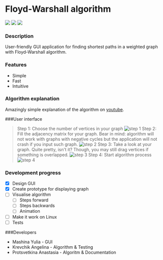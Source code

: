 # Floyd-Warshall algorithm

![](https://img.shields.io/badge/version-0.1-blue.svg) ![](https://img.shields.io/badge/build-passing-brightgreen.svg) ![](https://img.shields.io/badge/contributors-3-orange.svg)

### Description
User-friendly GUI application for finding shortest paths in a weighted graph with Floyd-Warshall algorithm.

### Features
* Simple
* Fast
* Intuitive

### Algorithm explanation

Amazingly simple explanation of the algorithm on [youtube](https://www.youtube.com/watch?v=4OQeCuLYj-4&feature=youtu.be).

###User interface
> Step 1: Choose the number of vertices in your graph
![step 1](https://photos.app.goo.gl/7RAe71PsJ5ZAspMcA)
> Step 2: Fill the adjacency matrix for your graph. Bear in mind: algorithm will not work with graphs with negative cycles but the application will not crash if you input such graph.
![step 2](https://photos.app.goo.gl/Q1bezU97xVkM5ViQ6)
> Step 3: Take a look at your graph. Quite pretty, isn't it? Though, you may still drag vertices if something is overlapped.
![step 3](https://photos.app.goo.gl/hs77rdHWSdZVRknE6)
> Step 4: Start algorithm process
![step 4](https://photos.app.goo.gl/GD6KaHRVVwGcF9SC8)

### Development progress

- [x] Design GUI
- [x] Create prototype for displaying graph
- [ ] Visualise algorithm
    - [ ] Steps forward
    - [ ] Steps backwards
    - [ ] Animation
- [ ] Make it work on Linux
- [ ] Tests

###Developers
* Mashina Yulia - GUI
* Krevchik Angelina - Algorithm & Testing
* Protsvetkina Anastasia - Algoritm & Documentation